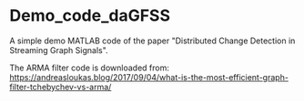 # Demo_code_daGFSS
A simple demo MATLAB code of the paper "Distributed Change Detection in Streaming Graph Signals".

The ARMA filter code is downloaded from:
https://andreasloukas.blog/2017/09/04/what-is-the-most-efficient-graph-filter-tchebychev-vs-arma/
